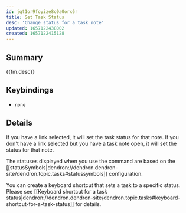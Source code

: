 ```yaml
---
id: jqt1or9foyize8c0a0orx6r
title: Set Task Status
desc: 'Change status for a task note'
updated: 1657122438002
created: 1657122415128
---
```


## Summary

{{fm.desc}}

## Keybindings
- `none`

## Details

If you have a link selected, it will set the task status for that note. If you don't
have a link selected but you have a task note open, it will set the status for
that note.

The statuses displayed when you use the command are based on the [[statusSymbols|dendron://dendron.dendron-site/dendron.topic.tasks#statussymbols]]
configuration.

You can create a keyboard shortcut that sets a task to a specific status.
Please see [[Keyboard shortcut for a task status|dendron://dendron.dendron-site/dendron.topic.tasks#keyboard-shortcut-for-a-task-status]] for details.
